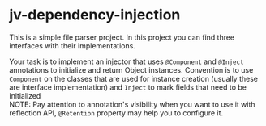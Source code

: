 # jv-dependency-injection

This is a simple file parser project.
In this project you can find three interfaces with their implementations.

Your task is to implement an injector that uses `@Component` and `@Inject` annotations to initialize and return 
Object instances. Convention is to use `Component` on the classes that are used for instance creation (usually these are interface implementation)
and `Inject` to mark fields that need to be initialized <br>
NOTE: Pay attention to annotation's visibility when you want to use it with reflection API,
`@Retention` property may help you to configure it.


